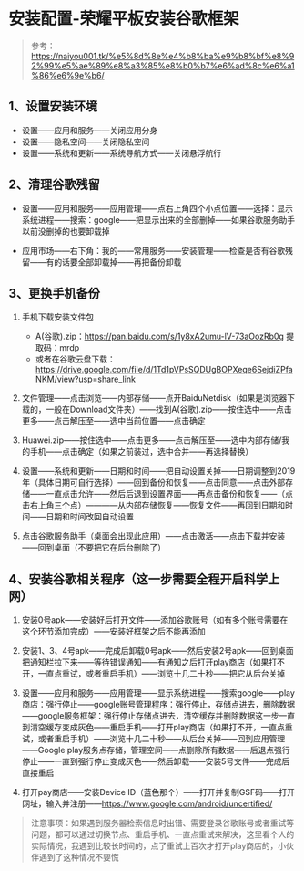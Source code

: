 # 安装配置-荣耀平板安装谷歌框架
> 参考： https://naiyou001.tk/%e5%8d%8e%e4%b8%ba%e9%b8%bf%e8%92%99%e5%ae%89%e8%a3%85%e8%b0%b7%e6%ad%8c%e6%a1%86%e6%9e%b6/

## 1、设置安装环境

+ 设置——应用和服务——关闭应用分身
+ 设置——隐私空间——关闭隐私空间
+ 设置——系统和更新——系统导航方式——关闭悬浮航行

## 2、清理谷歌残留
+ 设置——应用和服务——应用管理——点右上角四个小点位置——选择：显示系统进程——搜索：google——把显示出来的全部删掉——如果谷歌服务助手以前没删掉的也要卸载掉

+ 应用市场——右下角：我的——常用服务——安装管理——检查是否有谷歌残留——有的话要全部卸载掉——再把备份卸载

## 3、更换手机备份

1. 手机下载安装文件包
    + A(谷歌).zip：https://pan.baidu.com/s/1y8xA2umu-lV-73aOozRb0g 提取码：mrdp
    + 或者在谷歌云盘下载：https://drive.google.com/file/d/1Td1pVPsSQDUgBOPXeqe6SejdiZPfaNKM/view?usp=share_link

2. 文件管理——点击浏览——内部存储——点开BaiduNetdisk（如果是浏览器下载的，一般在Download文件夹）——找到A(谷歌).zip——按住选中——点击更多——点击解压至——选中当前位置——点击确定

3. Huawei.zip——按住选中——点击更多——点击解压至——选中内部存储/我的手机——点击确定（如果之前装过，选中合并——再选择替换）

4. 设置——系统和更新——日期和时间——把自动设置关掉——日期调整到2019年（具体日期可自行选择）——回到备份和恢复——点击同意——点击外部存储——一直点击允许——然后后退到设置界面——再点击备份和恢复——（点击右上角三个点）————从内部存储恢复——恢复文件——再回到日期和时间——日期和时间改回自动设置

5. 点击谷歌服务助手（桌面会出现此应用）——点击激活——点击下载并安装——回到桌面（不要把它在后台删除了）

## 4、安装谷歌相关程序（这一步需要全程开启科学上网）

1. 安装0号apk——安装好后打开文件——添加谷歌账号（如有多个账号需要在这个环节添加完成）——安装好框架之后不能再添加

2. 安装1、3、4号apk——完成后卸载0号apk——然后安装2号apk——回到桌面把通知栏拉下来——等待错误通知——有通知之后打开play商店（如果打不开，一直点重试，或者重启手机）——浏览十几二十秒——把它从后台关掉

3. 设置——应用和服务——应用管理——显示系统进程——搜索google——play商店：强行停止——google账号管理程序：强行停止，存储点进去，删除数据——google服务框架：强行停止存储点进去，清空缓存并删除数据这一步一直到清空缓存变成灰色——重启手机——打开play商店（如果打不开，一直点重试，或者重启手机）——浏览十几二十秒——从后台关掉——回到应用管理——Google play服务点存储，管理空间——点删除所有数据——后退点强行停止——一直到强行停止变成灰色——然后卸载——安装5号文件——完成后直接重启

4. 打开pay商店——安装Device ID（蓝色那个）——打开并复制GSF码——打开网址，输入并注册——https://www.google.com/android/uncertified/


> 注意事项：如果遇到服务器检索信息时出错、需要登录谷歌账号或者重试等问题，都可以通过切换节点、重启手机、一直点重试来解决，这里看个人的实际情况，我遇到比较长时间的，点了重试上百次才打开play商店的，小伙伴遇到了这种情况不要慌
